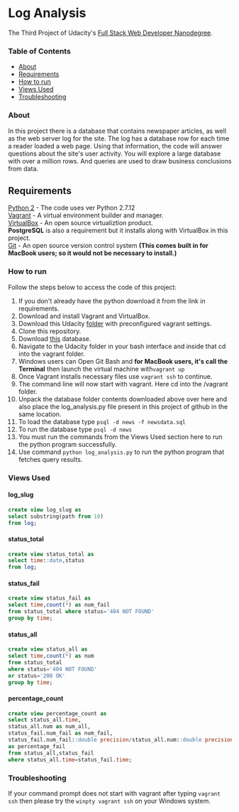 # Log Analysis

The Third Project of Udacity's [Full Stack Web Developer Nanodegree](https://www.udacity.com/course/full-stack-web-developer-nanodegree--nd004).

### Table of Contents
 
* [About](#about)
* [Requirements](#requirements)
* [How to run](#how-to-run)
* [Views Used](#views-used)
* [Troubleshooting](#troubleshooting)

### About
In this project there is a database that contains newspaper articles, as well as the web server log for the site. The log has a database row for each time a reader loaded a web page. Using that information, the code will answer questions about the site's user activity. You will explore a large database with over a million rows. And queries are used to draw business conclusions from data.

## Requirements

[Python 2](https://www.python.org/downloads/) - The code uses ver Python 2.7.12\
[Vagrant](https://www.vagrantup.com/) - A virtual environment builder and manager.\
[VirtualBox](https://www.virtualbox.org/) - An open source virtualiztion product.\
**PostgreSQL** is also a requirement but it installs along with VirtualBox in this project.\
[Git](https://git-scm.com/) - An open source version control system **(This comes built in for MacBook users; so it would not be necessary to install.)**

### How to run
Follow the steps below to access the code of this project:

 1. If you don't already have the python download it from the link in requirements.
 2. Download and install Vagrant and VirtualBox.
 3. Download this Udacity [folder](https://d17h27t6h515a5.cloudfront.net/topher/2017/August/59822701_fsnd-virtual-machine/fsnd-virtual-machine.zip) with preconfigured vagrant settings.
 4. Clone this repository.
 5. Download [this](https://d17h27t6h515a5.cloudfront.net/topher/2016/August/57b5f748_newsdata/newsdata.zip) database.
 6. Navigate to the Udacity folder in your bash interface and inside that cd into the vagrant folder.
 7. Windows users can Open Git Bash and **for MacBook users, it's call the Terminal** then launch the virtual machine with`vagrant up`
 8. Once Vagrant installs necessary files use `vagrant ssh` to continue.
 9. The command line will now start with vagrant. Here cd into the /vagrant folder.
 10. Unpack the  database folder contents downloaded above over here and also place the log_analysis.py file present in this project of github in the same location.
 11.  To load the database type `psql -d news -f newsdata.sql`
 12. To run the database type `psql -d news`
 13. You must run the commands from the Views Used section here to run the python program successfully.
 14. Use command `python log_analysis.py` to run the python program that fetches query results.

### Views Used

#### log_slug
````sql
create view log_slug as
select substring(path from 10) 
from log;
````

#### status_total
````sql
create view status_total as 
select time::date,status
from log;
````
#### status_fail
````sql
create view status_fail as 
select time,count(*) as num_fail 
from status_total where status='404 NOT FOUND' 
group by time;
````
#### status_all
````sql
create view status_all as 
select time,count(*) as num 
from status_total 
where status='404 NOT FOUND' 
or status='200 OK' 
group by time;
````
#### percentage_count
````sql
create view percentage_count as 
select status_all.time,
status_all.num as num_all,
status_fail.num_fail as num_fail,
status_fail.num_fail::double precision/status_all.num::double precision * 100 
as percentage_fail 
from status_all,status_fail 
where status_all.time=status_fail.time;
````

### Troubleshooting
If your command prompt does not start with vagrant after typing `vagrant ssh` then please try the `winpty vagrant ssh` on your Windows system.